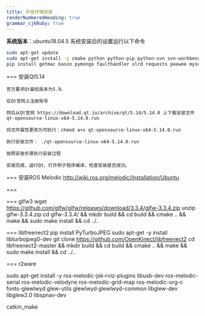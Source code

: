 ```yaml
---
title: 开发环境安装
renderNumberedHeading: true
grammar_cjkRuby: true
---
```



**系统版本**：ubuntu18.04.5
系统安装后的设置运行以下命令

``` sh
sudo apt-get update
sudo apt-get install -y cmake python python-pip python-svn svn-workbench
pip install getmac bason pymongo faulthandler xlrd requests peewee mysqlclient
```

===
安装Qt5.14

    官方要求Qt最低版本为5.9。

    在Qt官网上注册账号

    然后从Qt官网 https://download.qt.io/archive/qt/5.14/5.14.0 上下载安装文件 qt-opensource-linux-x64-5.14.0.run

    将文件属性更改为可执行：chmod a+x qt-opensource-linux-x64-5.14.0.run

    执行安装文件： ./qt-opensource-linux-x64-5.14.0.run

    按照安装步骤执行安装过程

    安装完成，运行Qt，打开例子程序编译，检查安装是否成功。

===
安装ROS Melodic
http://wiki.ros.org/melodic/Installation/Ubuntu

===

===
glfw3
wget https://github.com/glfw/glfw/releases/download/3.3.4/glfw-3.3.4.zip
unzip glfw-3.3.4.zip 
cd glfw-3.3.4/ && mkdir build && cd build && cmake .. && make && sudo make install && cd ../..
 


===
libfreenect2
pip install PyTurboJPEG
sudo apt-get -y install libturbojpeg0-dev
git clone https://github.com/OpenKinect/libfreenect2
cd libfreenect2-master && mkdir build && cd build && cmake .. && make && sudo make install && cd ../..


===
r2ware

sudo apt-get install -y ros-melodic-jsk-rviz-plugins libusb-dev ros-melodic-serial ros-melodic-velodyne ros-melodic-grid-map ros-melodic-urg-c fonts-glewlwyd glew-utils glewlwyd glewlwyd-common libglew-dev libglew2.0 libspnav-dev 


catkin_make


